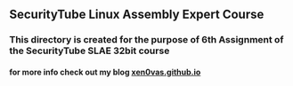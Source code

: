 ## SecurityTube Linux Assembly Expert Course

### This directory is created for the purpose of 6th Assignment of the SecurityTube SLAE 32bit course

#### for more info check out my blog [xen0vas.github.io](https://xen0vas.github.io/SLAE32-Assignment-6-create-polymorphic-shellcode/#)


